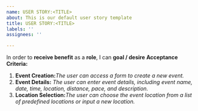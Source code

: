 ```yaml
---
name: USER STORY:<TITLE>
about: This is our default user story template
title: USER STORY:<TITLE>
labels: ''
assignees: ''

---
```


In order to **receive benefit** as a **role**, I can **goal / desire**
**Acceptance Criteria:**
1. **Event Creation:**_The user can access a form to create a new event._
2. **Event Details:** _The user can enter event details, including event name, date, time, location, 
        distance, pace, and description._
3. **Location Selection:**_The user can choose the event location from a list of predefined locations or input a new location._
